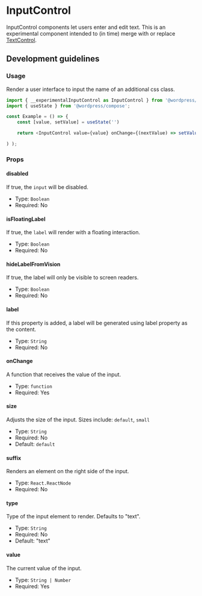 # InputControl

InputControl components let users enter and edit text. This is an experimental component intended to (in time) merge with or replace [TextControl](../text-control).

## Development guidelines

### Usage

Render a user interface to input the name of an additional css class.

```js
import { __experimentalInputControl as InputControl } from '@wordpress/components';
import { useState } from '@wordpress/compose';

const Example = () => {
	const [value, setValue] = useState('')

	return <InputControl value={value} onChange={(nextValue) => setValue(nextValue)} />

) );
```

### Props

#### disabled

If true, the `input` will be disabled.

-   Type: `Boolean`
-   Required: No

#### isFloatingLabel

If true, the `label` will render with a floating interaction.

-   Type: `Boolean`
-   Required: No

#### hideLabelFromVision

If true, the label will only be visible to screen readers.

-   Type: `Boolean`
-   Required: No

#### label

If this property is added, a label will be generated using label property as the content.

-   Type: `String`
-   Required: No

#### onChange

A function that receives the value of the input.

-   Type: `function`
-   Required: Yes

#### size

Adjusts the size of the input.
Sizes include: `default`, `small`

-   Type: `String`
-   Required: No
-   Default: `default`

#### suffix

Renders an element on the right side of the input.

-   Type: `React.ReactNode`
-   Required: No

#### type

Type of the input element to render. Defaults to "text".

-   Type: `String`
-   Required: No
-   Default: "text"

#### value

The current value of the input.

-   Type: `String | Number`
-   Required: Yes
